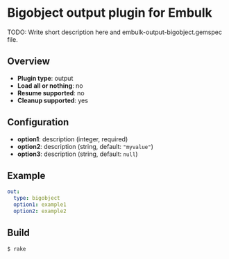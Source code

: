 # Bigobject output plugin for Embulk

TODO: Write short description here and embulk-output-bigobject.gemspec file.

## Overview

* **Plugin type**: output
* **Load all or nothing**: no
* **Resume supported**: no
* **Cleanup supported**: yes

## Configuration

- **option1**: description (integer, required)
- **option2**: description (string, default: `"myvalue"`)
- **option3**: description (string, default: `null`)

## Example

```yaml
out:
  type: bigobject
  option1: example1
  option2: example2
```


## Build

```
$ rake
```
